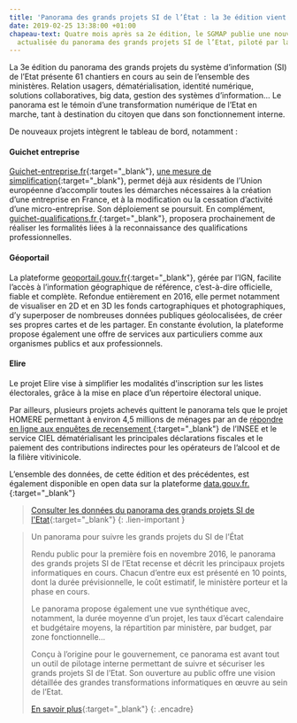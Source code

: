 ```yaml
---
title: 'Panorama des grands projets SI de l’État : la 3e édition vient de paraître'
date: 2019-02-25 13:38:00 +01:00
chapeau-text: Quatre mois après sa 2e édition, le SGMAP publie une nouvelle version
  actualisée du panorama des grands projets SI de l’Etat, piloté par la DINSIC.
---
```


La 3e édition du panorama des grands projets du système d’information (SI) de l’Etat présente 61 chantiers en cours au sein de l’ensemble des ministères. Relation usagers, dématérialisation, identité numérique, solutions collaboratives, big data, gestion des systèmes d’information… Le panorama  est le témoin d’une transformation numérique de l’Etat en marche, tant à destination du citoyen que dans son fonctionnement interne.

De nouveaux projets intègrent le tableau de bord, notamment :


#### Guichet entreprise

[Guichet-entreprise.fr](https://www.guichet-entreprises.fr/){:target="_blank"}, [une mesure de simplification](http://simplification.modernisation.gouv.fr/mesures/entreprises/developper-son-entreprise/ameliorer-laccompagnement-et-la-simplification-des-dispositifs-daide-aux-entreprises/){:target="_blank"}, permet déjà aux résidents de l’Union européenne d’accomplir toutes les démarches nécessaires à la création d’une entreprise en France, et à la modification ou la cessation d’activité d’une micro-entreprise. Son déploiement se poursuit. En complément, [guichet-qualifications.fr ](https://www.guichet-qualifications.fr/fr/){:target="_blank"},  proposera prochainement de réaliser les formalités liées à la reconnaissance des qualifications professionnelles.



#### Géoportail   

La plateforme [geoportail.gouv.fr](https://www.geoportail.gouv.fr/){:target="_blank"}, gérée par l’IGN, facilite l’accès à l’information géographique de référence, c’est-à-dire officielle, fiable et complète. Refondue entièrement en 2016, elle permet notamment de visualiser en 2D et en 3D les fonds cartographiques et photographiques, d’y superposer de nombreuses données publiques géolocalisées, de créer ses propres cartes et de les partager. En constante évolution, la plateforme propose également une offre de services aux particuliers comme aux organismes publics et aux professionnels.



#### Elire

Le projet Elire vise à simplifier les modalités d'inscription sur les listes électorales, grâce à la mise en place d’un répertoire électoral unique.

Par ailleurs, plusieurs projets achevés quittent le panorama tels que le projet HOMERE permettant à environ 4,5 millions de ménages par an de [répondre en ligne aux enquêtes de recensement ](https://www.le-recensement-et-moi.fr/rpetmoi/accueil){:target="_blank"} de l’INSEE et le service CIEL dématérialisant les principales déclarations fiscales et le paiement des contributions indirectes pour les opérateurs de l’alcool et de la filière vitivinicole.

L’ensemble des données, de cette édition et des précédentes, est également disponible en open data sur la plateforme [data.gouv.fr.
](https://www.data.gouv.fr/fr/datasets/panorama-des-grands-projets-si-de-letat-1/){:target="_blank"}

> [Consulter les données du panorama des grands projets SI de l'Etat](https://www.data.gouv.fr/fr/datasets/panorama-des-grands-projets-si-de-letat-1/){:target="_blank"}
{: .lien-important }

>Un panorama pour suivre les grands projets du SI de l’État
>
>Rendu public pour la première fois en novembre 2016, le panorama des grands projets SI de l’Etat recense et décrit les principaux projets informatiques en cours. Chacun d’entre eux est présenté en 10 points, dont la durée prévisionnelle, le coût estimatif, le ministère porteur et la phase en cours.
>
>Le panorama propose également une vue synthétique avec, notamment, la durée moyenne d’un projet, les taux d’écart calendaire et budgétaire moyens, la répartition par ministère, par budget, par zone fonctionnelle…
>
>Conçu à l’origine pour le gouvernement, ce panorama est avant tout un outil de pilotage interne permettant de suivre et sécuriser les grands projets SI de l’Etat. Son ouverture au public offre une vision détaillée des grandes transformations informatiques en œuvre au sein de l’Etat.
>
>[En savoir plus](https://www.modernisation.gouv.fr/outils-et-methodes-pour-transformer/panorama-des-grands-projets-si-de-letat){:target="_blank"}
{: .encadre}
